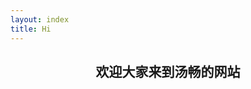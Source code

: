 ```yaml
---
layout: index
title: Hi
---
```

<center>
<nav class="navbar navbar-inverse">
  <div class="well">
    <h1>欢迎大家来到汤畅的网站</h1>
  </div>
</nav>
</center>

